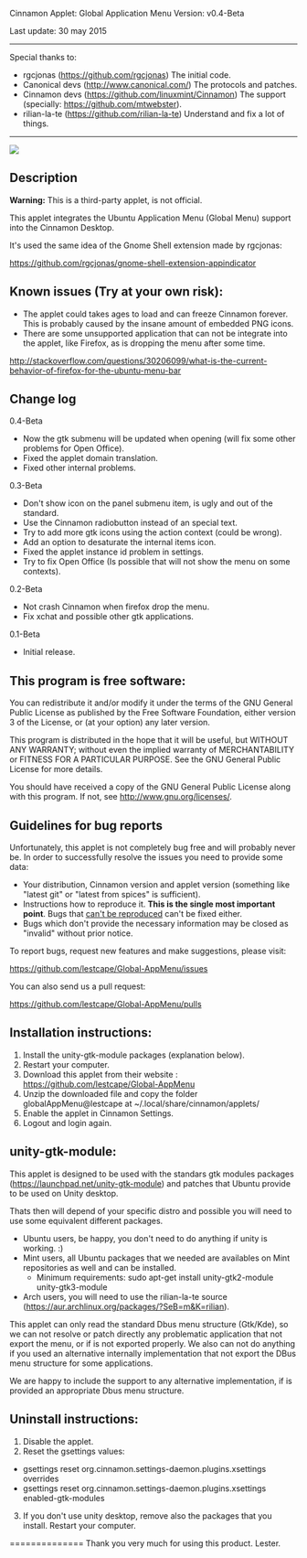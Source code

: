 Cinnamon Applet: Global Application Menu Version: v0.4-Beta

Last update: 30 may 2015

***
Special thanks to:

- rgcjonas             (https://github.com/rgcjonas)               The initial code.
- Canonical devs       (http://www.canonical.com/)                 The protocols and patches.
- Cinnamon devs        (https://github.com/linuxmint/Cinnamon)     The support (specially: https://github.com/mtwebster).
- rilian-la-te         (https://github.com/rilian-la-te)           Understand and fix a lot of things.

--------------
![](https://raw.githubusercontent.com/lestcape/Global-AppMenu/master/globalAppMenu%40lestcape/Capture.png)

Description
--------------
**Warning:** This is a third-party applet, is not official.

This applet integrates the Ubuntu Application Menu (Global Menu) support into the Cinnamon Desktop.

It's used the same idea of the Gnome Shell extension made by rgcjonas:

https://github.com/rgcjonas/gnome-shell-extension-appindicator

Known issues (Try at your own risk):
--------------
* The applet could takes ages to load and can freeze Cinnamon forever. This is probably caused by the insane amount of embedded PNG icons. 
* There are some unsupported application that can not be integrate into the applet, like Firefox, as is dropping the menu after some time.

http://stackoverflow.com/questions/30206099/what-is-the-current-behavior-of-firefox-for-the-ubuntu-menu-bar

Change log
--------------
0.4-Beta
 - Now the gtk submenu will be updated when opening (will fix some other problems for Open Office).
 - Fixed the applet domain translation.
 - Fixed other internal problems.

0.3-Beta
 - Don't show icon on the panel submenu item, is ugly and out of the standard.
 - Use the Cinnamon radiobutton instead of an special text.
 - Try to add more gtk icons using the action context (could be wrong).
 - Add an option to desaturate the internal items icon.
 - Fixed the applet instance id problem in settings.
 - Try to fix Open Office (Is possible that will not show the menu on some contexts).

0.2-Beta
  - Not crash Cinnamon when firefox drop the menu.
  - Fix xchat and possible other gtk applications.

0.1-Beta
  - Initial release.

This program is free software:
--------------
You can redistribute it and/or modify it under the terms of the GNU General Public License as published by the
Free Software Foundation, either version 3 of the License, or (at your option) any later version.

This program is distributed in the hope that it will be useful, but WITHOUT ANY WARRANTY; without even the implied
warranty of MERCHANTABILITY or FITNESS FOR A PARTICULAR PURPOSE. See the GNU General Public License for more details.

You should have received a copy of the GNU General Public License along with this program.
If not, see http://www.gnu.org/licenses/.

Guidelines for bug reports
--------------
Unfortunately, this applet is not completely bug free and will probably never be.
In order to successfully resolve the issues you need to provide some data:

* Your distribution, Cinnamon version and applet version (something like "latest git" or "latest from spices" is sufficient).
* Instructions how to reproduce it. **This is the single most important point**. Bugs that [can't be reproduced](http://xkcd.com/583/) can't be fixed either.
* Bugs which don't provide the necessary information may be closed as "invalid" without prior notice.

To report bugs, request new features and make suggestions, please visit:

https://github.com/lestcape/Global-AppMenu/issues

You can also send us a pull request:

https://github.com/lestcape/Global-AppMenu/pulls

Installation instructions:
--------------
1. Install the unity-gtk-module packages (explanation below).
2. Restart your computer.
3. Download this applet from their website : https://github.com/lestcape/Global-AppMenu
4. Unzip the downloaded file and copy the folder globalAppMenu@lestcape at ~/.local/share/cinnamon/applets/
5. Enable the applet in Cinnamon Settings.
6. Logout and login again.

unity-gtk-module:
--------------
This applet is designed to be used with the standars gtk modules packages (https://launchpad.net/unity-gtk-module) and patches that Ubuntu provide to
be used on Unity desktop.

Thats then will depend of your specific distro and possible you will need to use some equivalent different packages.

* Ubuntu users, be happy, you don't need to do anything if unity is working. :)
* Mint users, all Ubuntu packages that we needed are availables on Mint repositories as well and can be installed.
  - Minimum requirements: sudo apt-get install unity-gtk2-module unity-gtk3-module
* Arch users, you will need to use the rilian-la-te source (https://aur.archlinux.org/packages/?SeB=m&K=rilian).

This applet can only read the standard Dbus menu structure (Gtk/Kde), so we can not resolve or patch directly any problematic application that not export the menu, or if is not exported properly. We also can not do anything if you used an alternative internally implementation that not export the DBus menu structure for some applications. 

We are happy to include the support to any alternative implementation, if is provided an appropriate Dbus menu structure.

Uninstall instructions:
--------------
1. Disable the applet.
2. Reset the gsettings values:

  * gsettings reset org.cinnamon.settings-daemon.plugins.xsettings overrides
  * gsettings reset org.cinnamon.settings-daemon.plugins.xsettings enabled-gtk-modules

3. If you don't use unity desktop, remove also the packages that you install.
Restart your computer.

==============
Thank you very much for using this product.
Lester.
